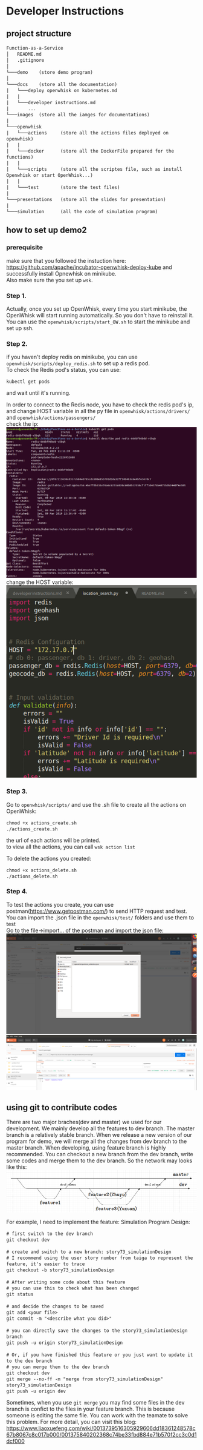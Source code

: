 # Developer Instructions
## project structure
```
Function-as-a-Service
│   README.md
│   .gitignore    
│
└───demo	(store demo program)
│      
└───docs	(store all the documentation)
|   └───deploy openwhisk on kubernetes.md
|   |
|	└───developer instructions.md
|		...
└───images	(store all the iamges for documentations)
|
└───openwhisk
|	└───actions 	(store all the actions files deployed on openwhisk)
|	|
|	└───docker		(store all the DockerFile prepared for the functions)
|	|
|	└───scripts		(store all the scriptes file, such as install Openwhisk or start OpenWhisk...)
|	|
|	└───test		(store the test files)
|
└───presentations	(store all the slides for presentation)
|
└───simulation		(all the code of simulation program)
``` 

## how to set up demo2

### prerequisite

make sure that you followed the instuction here: https://github.com/apache/incubator-openwhisk-deploy-kube and successfully install Opnewhisk on minikube.  
Also make sure the you set up `wsk`.  

### Step 1.
Actually, once you set up OpenWhisk, every time you start minikube, the OpenWhisk will start running automatically. So you don't have to reinstall it.  
You can use the `openwhisk/scripts/start_OW.sh` to start the minikube and set up ssh.

### Step 2.
if you haven't deploy redis on minikube, you can use `openwhisk/scripts/deploy_redis.sh` to set up a redis pod.  
To check the Redis pod's status, you can use:  
```
kubectl get pods
```
and wait until it's running.  


In order to connect to the Redis node, you have to check the redis pod's ip, and change HOST variable in all the py file in `openwhisk/actions/drivers/` and `openwhisk/actions/passengers/`  
check the ip:  
<img src="../images/check_redis_ip.png">  
change the HOST variable:  
<img src="../images/change_HOST.png">

### Step 3.
Go to `openwhisk/scripts/` and use the .sh file to create all the actions on OpenWhisk:  
```
chmod +x actions_create.sh
./actions_create.sh
```


the url of each actions will be printed.  
to view all the actions, you can call `wsk action list`  


To delete the actions you created:  
```
chmod +x actions_delete.sh
./actions_delete.sh
```   

### Step 4.
To test the actions you create, you can use postman(https://www.getpostman.com/) to send HTTP request and test.  
You can import the .json file in the `openwhisk/test/` folders and use them to test  
Go to the file->import... of the postman and import the json file:  
<img src="../images/postman_import.png">
<img src="../images/postman_overview.png">  


## using git to contribute codes

There are two major braches(dev and master) we used for our development. We mainly develop all the features to dev branch. The master branch is a relatively stable branch. When we release a new version of our program for demo, we will merge all the changes from dev branch to the master branch. When developing, using feature branch is highly recommended. You can checkout a new branch from the dev branch, write some codes and merge them to the dev branch. So the network may looks like this:  
<img src="../images/branches.png"> 

For example, I need to implement the feature: Simulation Program Design:
```
# first switch to the dev branch
git checkout dev

# create and switch to a new branch: story73_simulationDesign
# I recommend using the user story number from taiga to represent the feature, it's easier to trace
git checkout -b story73_simulationDesign

# After writing some code about this feature
# you can use this to check what has been changed
git status

# and decide the changes to be saved
git add <your file>
git commit -m "<describe what you did>"

# you can directly save the changes to the story73_simulationDesign branch
git push -u origin story73_simulationDesign

# Or, if you have finished this feature or you just want to update it to the dev branch
# you can merge them to the dev branch
git checkout dev
git merge --no-ff -m "merge from story73_simulationDesign" story73_simulationDesign
git push -u origin dev
```

Sometimes, when you use `git merge` you may find some files in the dev branch is confict to the files in your feature branch. This is because someone is editing the same file. You can work with the teamate to solve this problem. For more detail, you can visit this blog: https://www.liaoxuefeng.com/wiki/0013739516305929606dd18361248578c67b8067c8c017b000/001375840202368c74be33fbd884e71b570f2cc3c0d1dcf000
